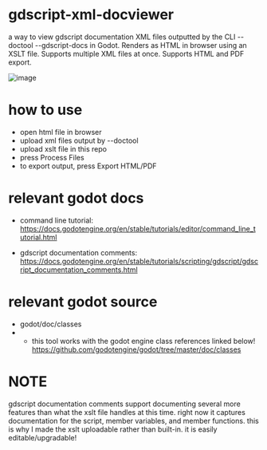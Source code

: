 # gdscript-xml-docviewer
a way to view gdscript documentation XML files outputted by the CLI --doctool --gdscript-docs in Godot. Renders as HTML in browser using an XSLT file. Supports multiple XML files at once. Supports HTML and PDF export.

![image](https://github.com/InfernalWAVE/gdscript-xml-docviewer/assets/48569884/88c0b395-f2c0-4337-ae25-a01706c29d9c)

# how to use
- open html file in browser
- upload xml files output by --doctool
- upload xslt file in this repo
- press Process Files
- to export output, press Export HTML/PDF

# relevant godot docs
- command line tutorial:
https://docs.godotengine.org/en/stable/tutorials/editor/command_line_tutorial.html

- gdscript documentation comments:
https://docs.godotengine.org/en/stable/tutorials/scripting/gdscript/gdscript_documentation_comments.html

# relevant godot source
- godot/doc/classes
- - this tool works with the godot engine class references linked below!
https://github.com/godotengine/godot/tree/master/doc/classes

# NOTE
gdscript documentation comments support documenting several more features than what the xslt file handles at this time. right now it captures documentation for the script, member variables, and member functions. this is why I made the xslt uploadable rather than built-in. it is easily editable/upgradable!
